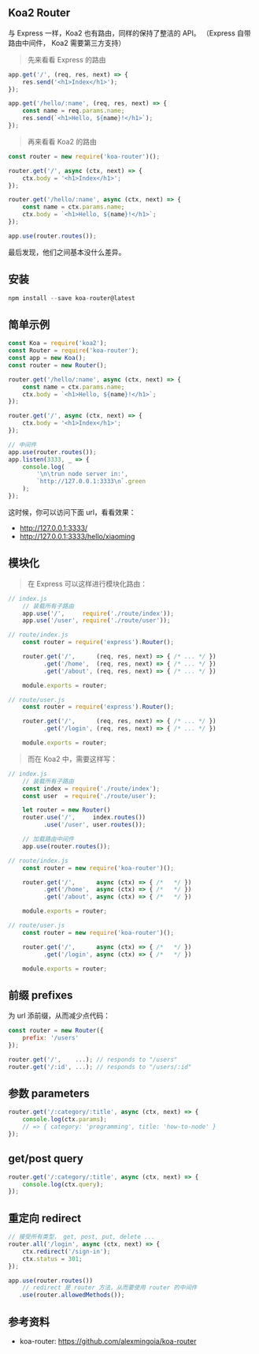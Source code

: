 
## Koa2 Router
与 Express 一样，Koa2 也有路由，同样的保持了整洁的 API。
（Express 自带路由中间件， Koa2 需要第三方支持）

> 先来看看 Express 的路由

```js
app.get('/', (req, res, next) => {
    res.send('<h1>Index</h1>');
});

app.get('/hello/:name', (req, res, next) => {
    const name = req.params.name;
    res.send(`<h1>Hello, ${name}!</h1>`);
});
```

> 再来看看 Koa2 的路由

```js
const router = new require('koa-router')();

router.get('/', async (ctx, next) => {
    ctx.body = '<h1>Index</h1>';
});

router.get('/hello/:name', async (ctx, next) => {
    const name = ctx.params.name;
    ctx.body = `<h1>Hello, ${name}!</h1>`;
});

app.use(router.routes());
```

最后发现，他们之间基本没什么差异。

## 安装

```js
npm install --save koa-router@latest
```

## 简单示例

```js
const Koa = require('koa2');
const Router = require('koa-router');
const app = new Koa();
const router = new Router();

router.get('/hello/:name', async (ctx, next) => {
    const name = ctx.params.name;
    ctx.body = `<h1>Hello, ${name}!</h1>`;
});

router.get('/', async (ctx, next) => {
    ctx.body = '<h1>Index</h1>';
});

// 中间件
app.use(router.routes());
app.listen(3333, _ => {
    console.log(
        '\n\trun node server in:',
        `http://127.0.0.1:3333\n`.green
    );
});
```

这时候，你可以访问下面 url，看看效果：
- http://127.0.0.1:3333/
- http://127.0.0.1:3333/hello/xiaoming

## 模块化
> 在 Express 可以这样进行模块化路由：

```js
// index.js
    // 装载所有子路由
    app.use('/',     require('./route/index'));
    app.use('/user', require('./route/user'));

// route/index.js
    const router = require('express').Router();

    router.get('/',      (req, res, next) => { /* ... */ })
          .get('/home',  (req, res, next) => { /* ... */ })
          .get('/about', (req, res, next) => { /* ... */ })

    module.exports = router;

// route/user.js
    const router = require('express').Router();

    router.get('/',      (req, res, next) => { /* ... */ })
          .get('/login', (req, res, next) => { /* ... */ })

    module.exports = router;
```

> 而在 Koa2 中，需要这样写：

```js
// index.js
    // 装载所有子路由
    const index = require('./route/index');
    const user  = require('./route/user');

    let router = new Router()
    router.use('/',     index.routes())
          .use('/user', user.routes());

    // 加载路由中间件
    app.use(router.routes());

// route/index.js
    const router = new require('koa-router')();

    router.get('/',      async (ctx) => { /*   */ })
          .get('/home',  async (ctx) => { /*   */ })
          .get('/about', async (ctx) => { /*   */ })

    module.exports = router;

// route/user.js
    const router = new require('koa-router')();

    router.get('/',      async (ctx) => { /*   */ })
          .get('/login', async (ctx) => { /*   */ })

    module.exports = router;
```


## 前缀 prefixes
为 url 添前缀，从而减少点代码：

```js
const router = new Router({
    prefix: '/users'
});

router.get('/',    ...); // responds to "/users"
router.get('/:id', ...); // responds to "/users/:id"
```

## 参数 parameters

```js
router.get('/:category/:title', async (ctx, next) => {
    console.log(ctx.params);
    // => { category: 'programming', title: 'how-to-node' }
});
```

## get/post query

```js
router.get('/:category/:title', async (ctx, next) => {
    console.log(ctx.query);
});
```

## 重定向 redirect

```js
// 接受所有类型， get, post, put, delete ...
router.all('/login', async (ctx, next) => {
    ctx.redirect('/sign-in');
    ctx.status = 301;
});

app.use(router.routes())
    // redirect 是 router 方法，从而要使用 router 的中间件
   .use(router.allowedMethods());
```

## 参考资料
- koa-router: https://github.com/alexmingoia/koa-router
